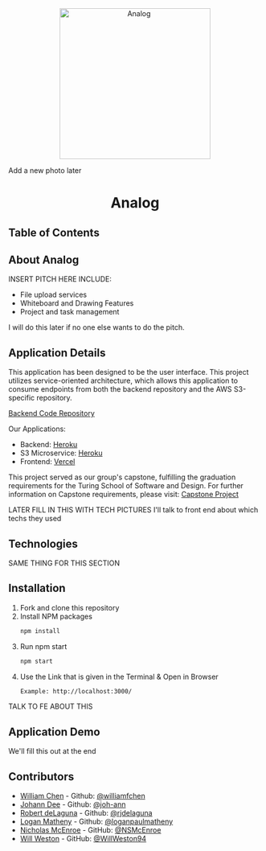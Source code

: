 <div align="center">
  <img src="https://avatars.githubusercontent.com/u/152443257?s=96&v=4" alt="Analog" width="300" height="auto" />
</div>

Add a new photo later

# <p align="center"> Analog </p>

## Table of Contents 

## About Analog

INSERT PITCH HERE
INCLUDE: 
- File upload services
- Whiteboard and Drawing Features
- Project and task management

I will do this later if no one else wants to do the pitch.  

## Application Details

This application has been designed to be the user interface.  This project utilizes service-oriented architecture, which allows this application to consume endpoints from both the backend repository and the AWS S3-specific repository.

[Backend Code Repository](https://github.com/analog-m4/analog_be)

Our Applications:
- Backend: [Heroku](https://analog-be-18680af1ea7c.herokuapp.com/)
- S3 Microservice: [Heroku](https://s3-direct-upload-microservice-a2d4cfd91078.herokuapp.com/)
- Frontend: [Vercel](https://analog-fe.vercel.app/)

This project served as our group's capstone, fulfilling the graduation requirements for the Turing School of Software and Design. For further information on Capstone requirements, please visit: [Capstone Project](https://mod4.turing.edu/projects/capstone/)







LATER FILL IN THIS WITH TECH PICTURES
I'll talk to front end about which techs they used

## Technologies
SAME THING FOR THIS SECTION

## Installation
1. Fork and clone this repository
3. Install NPM packages
   ```sh
   npm install
   ```
4. Run npm start
   ```sh
   npm start
   ```
5. Use the Link that is given in the Terminal & Open in Browser
   ```sh
   Example: http://localhost:3000/
   ```
TALK TO FE ABOUT THIS

## Application Demo

We'll fill this out at the end

## Contributors

- [William Chen](https://www.linkedin.com/in/williamfchen/) - Github: [@williamfchen](https://github.com/williamfchen)
- [Johann Dee](https://www.linkedin.com/in/johanndee/) - Github: [@joh-ann](https://github.com/joh-ann)
- [Robert deLaguna](https://www.linkedin.com/in/robert-delaguna/) - Github: [@rjdelaguna](https://github.com/rjdelaguna)
- [Logan Matheny](https://www.linkedin.com/in/loganpmatheny/) - Github: [@loganpaulmatheny](https://github.com/loganpaulmatheny)
- [Nicholas McEnroe](https://www.linkedin.com/in/nicholasmcenroe/) - GitHub: [@NSMcEnroe](https://github.com/NSMcEnroe)
- [Will Weston](https://www.linkedin.com/in/weston-william/) - GitHub: [@WillWeston94](https://github.com/WillWeston94)





